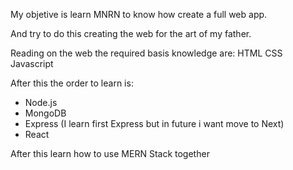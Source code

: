 My objetive is learn MNRN to know how create a full web app.

And try to do this creating the web for the art of my father.

Reading on the web the required basis knowledge are:
	HTML
	CSS
	Javascript

After this the order to learn is:
 - Node.js
 - MongoDB
 - Express (I learn first Express but in future i want move to Next)
 - React

After this learn how to use MERN Stack together

